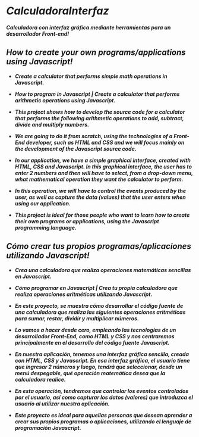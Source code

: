 # _CalculadoraInterfaz_

**_Calculadora con interfaz gráfica mediante herramientas para un desarrollador Front-end!_**

## _How to create your own programs/applications using Javascript!_

- **_Create a calculator that performs simple math operations in Javascript._**
  
- **_How to program in Javascript | Create a calculator that performs arithmetic operations using Javascript._**
  
- **_This project shows how to develop the source code for a calculator that performs the following arithmetic operations to add, subtract, divide and multiply numbers._**
  
- **_We are going to do it from scratch, using the technologies of a Front-End developer, such as HTML and CSS and we will focus mainly on the development of the Javascript source code._**
  
- **_In our application, we have a simple graphical interface, created with HTML, CSS and Javascript. In this graphical interface, the user has to enter 2 numbers and then will have to select, from a drop-down menu, what mathematical operation they want the calculator to perform._**
  
- **_In this operation, we will have to control the events produced by the user, as well as capture the data (values) that the user enters when using our application._**
  
- **_This project is ideal for those people who want to learn how to create their own programs or applications, using the Javascript programming language._**
  
## _Cómo crear tus propios programas/aplicaciones utilizando Javascript!_

- **_Crea una calculadora que realiza operaciones matemáticas sencillas en Javascript._**
 
- **_Cómo programar en Javascript | Crea tu propia calculadora que realiza operaciones aritméticas utilizando Javascript._**

- **_En este proyecto, se muestra cómo desarrollar el código fuente de una calculadora que realiza las siguientes operaciones aritméticas para sumar, restar, dividir y multiplicar números._**
  
- **_Lo vamos a hacer desde cero, empleando las tecnologías de un desarrollador Front-End, como HTML y CSS y nos centraremos principalmente en el desarrollo del código fuente Javascript._**
 
- **_En nuestra aplicación, tenemos una interfaz gráfica sencilla, creada con HTML, CSS y Javascript. En esa interfaz gráfica, el usuario tiene que ingresar 2 números y luego, tendrá que seleccionar, desde un menú despegable, qué operación matemática desea que la calculadora realice._**
  
- **_En esta operación, tendremos que controlar los eventos controlados por el usuario, así como capturar los datos (valores) que introduzca el usuario al utilizar nuestra aplicación._**
  
- **_Este proyecto es ideal para aquellas personas que desean aprender a crear sus propios programas o aplicaciones, utilizando el lenguaje de programación Javascript._**
